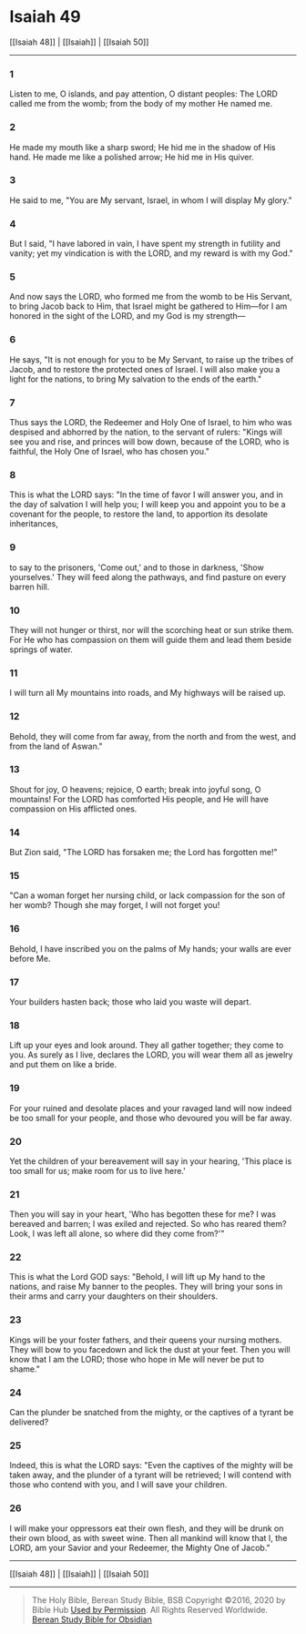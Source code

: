 # Isaiah 49

[[Isaiah 48]] | [[Isaiah]] | [[Isaiah 50]]

---

### 1
Listen to me, O islands, and pay attention, O distant peoples: The LORD called me from the womb; from the body of my mother He named me.

### 2
He made my mouth like a sharp sword; He hid me in the shadow of His hand. He made me like a polished arrow; He hid me in His quiver.

### 3
He said to me, "You are My servant, Israel, in whom I will display My glory."

### 4
But I said, "I have labored in vain, I have spent my strength in futility and vanity; yet my vindication is with the LORD, and my reward is with my God."

### 5
And now says the LORD, who formed me from the womb to be His Servant, to bring Jacob back to Him, that Israel might be gathered to Him—for I am honored in the sight of the LORD, and my God is my strength—

### 6
He says, "It is not enough for you to be My Servant, to raise up the tribes of Jacob, and to restore the protected ones of Israel. I will also make you a light for the nations, to bring My salvation to the ends of the earth."

### 7
Thus says the LORD, the Redeemer and Holy One of Israel, to him who was despised and abhorred by the nation, to the servant of rulers: "Kings will see you and rise, and princes will bow down, because of the LORD, who is faithful, the Holy One of Israel, who has chosen you."

### 8
This is what the LORD says: "In the time of favor I will answer you, and in the day of salvation I will help you; I will keep you and appoint you to be a covenant for the people, to restore the land, to apportion its desolate inheritances,

### 9
to say to the prisoners, 'Come out,' and to those in darkness, 'Show yourselves.' They will feed along the pathways, and find pasture on every barren hill.

### 10
They will not hunger or thirst, nor will the scorching heat or sun strike them. For He who has compassion on them will guide them and lead them beside springs of water.

### 11
I will turn all My mountains into roads, and My highways will be raised up.

### 12
Behold, they will come from far away, from the north and from the west, and from the land of Aswan."

### 13
Shout for joy, O heavens; rejoice, O earth; break into joyful song, O mountains! For the LORD has comforted His people, and He will have compassion on His afflicted ones.

### 14
But Zion said, "The LORD has forsaken me; the Lord has forgotten me!"

### 15
"Can a woman forget her nursing child, or lack compassion for the son of her womb? Though she may forget, I will not forget you!

### 16
Behold, I have inscribed you on the palms of My hands; your walls are ever before Me.

### 17
Your builders hasten back; those who laid you waste will depart.

### 18
Lift up your eyes and look around. They all gather together; they come to you. As surely as I live, declares the LORD, you will wear them all as jewelry and put them on like a bride.

### 19
For your ruined and desolate places and your ravaged land will now indeed be too small for your people, and those who devoured you will be far away.

### 20
Yet the children of your bereavement will say in your hearing, 'This place is too small for us; make room for us to live here.'

### 21
Then you will say in your heart, 'Who has begotten these for me? I was bereaved and barren; I was exiled and rejected. So who has reared them? Look, I was left all alone, so where did they come from?'"

### 22
This is what the Lord GOD says: "Behold, I will lift up My hand to the nations, and raise My banner to the peoples. They will bring your sons in their arms and carry your daughters on their shoulders.

### 23
Kings will be your foster fathers, and their queens your nursing mothers. They will bow to you facedown and lick the dust at your feet. Then you will know that I am the LORD; those who hope in Me will never be put to shame."

### 24
Can the plunder be snatched from the mighty, or the captives of a tyrant be delivered?

### 25
Indeed, this is what the LORD says: "Even the captives of the mighty will be taken away, and the plunder of a tyrant will be retrieved; I will contend with those who contend with you, and I will save your children.

### 26
I will make your oppressors eat their own flesh, and they will be drunk on their own blood, as with sweet wine. Then all mankind will know that I, the LORD, am your Savior and your Redeemer, the Mighty One of Jacob."

---

[[Isaiah 48]] | [[Isaiah]] | [[Isaiah 50]]

---

> The Holy Bible, Berean Study Bible, BSB
> Copyright &copy;2016, 2020 by Bible Hub
> [Used by Permission](https://berean.bible/terms.htm). All Rights Reserved Worldwide.
> [Berean Study Bible for Obsidian](https://github.com/gapmiss/berean-study-bible-for-obsidian)

